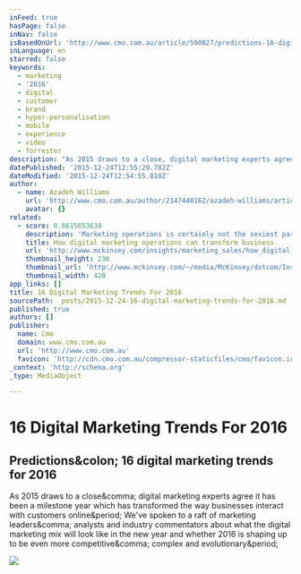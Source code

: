 ```yaml
---
inFeed: true
hasPage: false
inNav: false
isBasedOnUrl: 'http://www.cmo.com.au/article/590827/predictions-16-digital-marketing-trends-2016/?es_sh=88383e7241517e510d2659826106c525&es_ad=38576'
inLanguage: en
starred: false
keywords:
  - marketing
  - '2016'
  - digital
  - customer
  - brand
  - hyper-personalisation
  - mobile
  - experience
  - video
  - forrester
description: "As 2015 draws to a close, digital marketing experts agree it has been a milestone year which has transformed the way businesses interact with customers online. We've spoken to a raft of marketing leaders, analysts and industry commentators about what the digital marketing mix will look like in the new year and whether 2016 is shaping up to be even more competitive, complex and evolutionary."
datePublished: '2015-12-24T12:55:29.782Z'
dateModified: '2015-12-24T12:54:55.810Z'
author:
  - name: Azadeh Williams
    url: 'http://www.cmo.com.au/author/2147448162/azadeh-williams/articles'
    avatar: {}
related:
  - score: 0.6615653634
    description: 'Marketing operations is certainly not the sexiest part of marketing, but it is becoming the most important one. With businesses unable to keep pace with evolving consumer behavior and the marketing landscape, the pressure is on to put marketing operations-skilled people, efficient processes, and supportive technology-in a position to enable brands to not just connect with customers but also shape their interactions.'
    title: How digital marketing operations can transform business
    url: 'http://www.mckinsey.com/insights/marketing_sales/how_digital_marketing_operations_can_transform_business'
    thumbnail_height: 236
    thumbnail_url: 'http://www.mckinsey.com/~/media/McKinsey/dotcom/Insights/Marketing%20Sales/How%20digital%20marketing%20operations%20can%20transform%20business/Digital_marketing_1536x1536_Thumbnail_2x.ashx'
    thumbnail_width: 420
app_links: []
title: 16 Digital Marketing Trends For 2016
sourcePath: _posts/2015-12-24-16-digital-marketing-trends-for-2016.md
published: true
authors: []
publisher:
  name: Cmo
  domain: www.cmo.com.au
  url: 'http://www.cmo.com.au'
  favicon: 'http://cdn.cmo.com.au/compressor-staticfiles/cmo/favicon.ico?release=20151223104709'
_context: 'http://schema.org'
_type: MediaObject

---
```

# 16 Digital Marketing Trends For 2016

<article style=""><h1>Predictions&amp;colon; 16 digital marketing trends for 2016</h1><p>As 2015 draws to a close&amp;comma; digital marketing experts agree it has been a milestone year which has transformed the way businesses interact with customers online&amp;period; We've spoken to a raft of marketing leaders&amp;comma; analysts and industry commentators about what the digital marketing mix will look like in the new year and whether 2016 is shaping up to be even more competitive&amp;comma; complex and evolutionary&amp;period;</p><img src="http://cdn.cmo.com.au/dimg/800x800/dimg/charge-8.jpg" /></article>